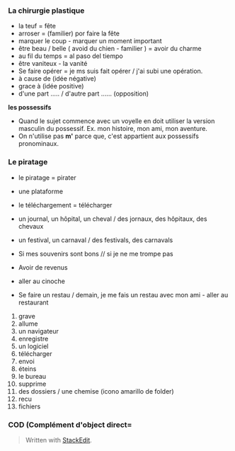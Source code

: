 


### La chirurgie plastique 
- la teuf = fête 
- arroser = (familier) por faire la fête
- marquer le coup - marquer un moment important
- être beau / belle  ( avoid du chien - familier ) = avoir du charme
-  au fil du temps = al paso del tiempo
- être vaniteux - la vanité
- Se faire opérer = je ms suis fait opérer / j'ai subi une opération.
- à cause de (idée négative)
- grace à (idée positive)
- d'une part ..... /  d'autre part ...... (opposition)

**les possessifs**
- Quand le sujet commence avec un voyelle en doit utiliser la version masculin du possessif. Ex. mon histoire, mon ami, mon aventure. 
- On n'utilise pas **m'** parce que, c'est appartient aux possessifs pronominaux. 

### Le piratage

- le piratage = pirater
- une plataforme
- le téléchargement = télécharger
- un journal, un hôpital, un cheval / des jornaux, des hôpitaux, des chevaux
- un festival, un carnaval / des festivals, des carnavals

- Si mes souvenirs sont bons // si je ne me trompe pas
- Avoir de revenus
- aller au cinoche
- Se faire un restau / demain, je me fais un restau avec mon ami - aller au restaurant

1. grave
2. allume
3. un navigateur
4. enregistre
5. un logiciel
6. télécharger
7. envoi
8. éteins
9. le bureau
10. supprime
11. des dossiers / une chemise  (icono amarillo de folder)
12. recu
13. fichiers
 
### COD (Complément d'object direct=

> Written with [StackEdit](https://stackedit.io/).
<!--stackedit_data:
eyJoaXN0b3J5IjpbMTE1OTk4NTEzNSwxMDY3Njc1MDIwLC0zMj
EyMDE2MjcsLTMyNzk1MTE4LDE5MzI2MDI5ODMsMTQxODU3NjA5
NCwtMjA5NzA5MjU0OSwxMTQ3MjIwMDY0LC0xOTIxOTk1NDI2LD
Q2NTMxOTc2NiwxMzMyMTQwMjY1LC01MDM1NzU1OTgsLTE1Mjc0
NjI4NjVdfQ==
-->